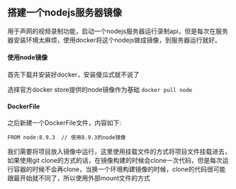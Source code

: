 ## 搭建一个nodejs服务器镜像

用于声网的视频录制功能，启动一个nodejs服务器运行录制api，但是每次在服务器安装环境太麻烦，使用docker将这个nodejs做成镜像，到服务器运行就好。

#### 使用node镜像

首先下载并安装好docker，安装傻瓜式就不说了

选择官方docker store提供的node镜像作为基础
`docker pull node`

#### DockerFile
之后新建一个DockerFile文件，内容如下:

`FROM node:8.9.3  // 使用8.9.3的node镜像`

我们需要将项目放入镜像中运行，这里使用挂载文件的方式将项目文件挂载进去，如果使用git clone的方式的话，在镜像构建的时候会clone一次代码，但是每次运行容器的时候不会再clone，当换一个环境构建镜像的时候，clone的代码很可能跟最开始就不同了，所以使用外部mount文件的方式